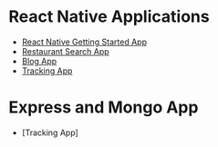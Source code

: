# React Native Applications

- [React Native Getting Started App](https://github.com/javamultiplex/react-native/tree/master/rn-starter)
- [Restaurant Search App](https://github.com/javamultiplex/react-native/tree/master/food)
- [Blog App](https://github.com/javamultiplex/react-native/tree/master/blog)
- [Tracking App](https://github.com/javamultiplex/react-native/tree/master/tracks)


# Express and Mongo App

- [Tracking App]
